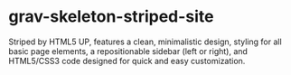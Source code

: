 # grav-skeleton-striped-site
Striped by HTML5 UP, features a clean, minimalistic design, styling for  all basic page elements, a repositionable  sidebar (left or right), and HTML5/CSS3 code designed for quick and easy customization.
